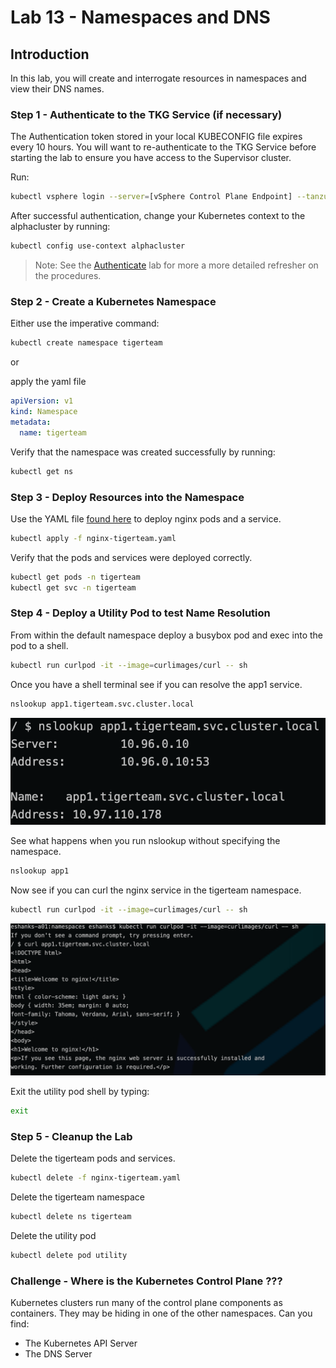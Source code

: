 # Lab 13 - Namespaces and DNS

## Introduction

In this lab, you will create and interrogate resources in namespaces and view their DNS names.

### Step 1 - Authenticate to the TKG Service (if necessary)

The Authentication token stored in your local KUBECONFIG file expires every 10 hours. You will want to re-authenticate to the TKG Service before starting the lab to ensure you have access to the Supervisor cluster.

Run:

``` bash
kubectl vsphere login --server=[vSphere Control Plane Endpoint] --tanzu-kubernetes-cluster-namespace=poc --tanzu-kubernetes-cluster-name=alphacluster
```

After successful authentication, change your Kubernetes context to the alphacluster by running:

``` bash
kubectl config use-context alphacluster
```

>Note: See the [Authenticate](../../Chapter3/Authenticate%20to%20TKG/Instructions.md) lab for more a more detailed refresher on the procedures.

### Step 2 - Create a Kubernetes Namespace

Either use the imperative command:

``` bash
kubectl create namespace tigerteam
```

or 

apply the yaml file 

``` yaml
apiVersion: v1
kind: Namespace
metadata:
  name: tigerteam
```

Verify that the namespace was created successfully by running:

```bash
kubectl get ns
```

### Step 3 - Deploy Resources into the Namespace

Use the YAML file [found here](nginx-tigerteam.yaml) to deploy nginx pods and a service.

``` bash
kubectl apply -f nginx-tigerteam.yaml
```

Verify that the pods and services were deployed correctly.

``` bash
kubectl get pods -n tigerteam
kubectl get svc -n tigerteam
```

### Step 4 - Deploy a Utility Pod to test Name Resolution

From within the default namespace deploy a busybox pod and exec into the pod to a shell.

``` bash
kubectl run curlpod -it --image=curlimages/curl -- sh
```

Once you have a shell terminal see if you can resolve the app1 service.

``` bash
nslookup app1.tigerteam.svc.cluster.local
```

![nslookup command result](../img/nslookup.png)

See what happens when you run nslookup without specifying the namespace. 

```bash
nslookup app1
```

Now see if you can curl the nginx service in the tigerteam namespace.

``` bash
kubectl run curlpod -it --image=curlimages/curl -- sh
```

![curl command result](../img/curl-tt.png)

Exit the utility pod shell by typing:

```bash
exit
```


### Step 5 - Cleanup the Lab

Delete the tigerteam pods and services.

``` bash
kubectl delete -f nginx-tigerteam.yaml
```

Delete the tigerteam namespace

``` bash
kubectl delete ns tigerteam
```

Delete the utility pod

``` bash
kubectl delete pod utility
```

### Challenge - Where is the Kubernetes Control Plane ???

Kubernetes clusters run many of the control plane components as containers. They may be hiding in one of the other namespaces. Can you find:

- The Kubernetes API Server
- The DNS Server
